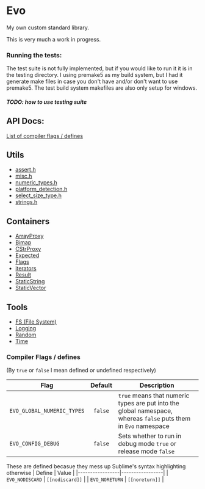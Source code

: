 # Evo
My own custom standard library.

This is very much a work in progress.


### Running the tests:
The test suite is not fully implemented, but if you would like to run it it is in the testing directory.
I using premake5 as my build system, but I had it generate make files in case you don't have and/or don't want to use premake5.
The test build system makefiles are also only setup for windows.

##### TODO: how to use testing suite


## API Docs:
[List of compiler flags / defines](#compiler-flags)

## Utils
- [assert.h](documentation/utils/asserts.md)
- [misc.h](documentation/utils/misc.md)
- [numeric_types.h](documentation/utils/numeric_types.md)
- [platform_detection.h](documentation/utils/platform_detection.md)
- [select_size_type.h](documentation/utils/select_size_type.md)
- [strings.h](documentation/utils/strings.md)

## Containers
- [ArrayProxy](documentation/containers/ArrayProxy.md)
- [Bimap](documentation/containers/Bimap.md)
- [CStrProxy](documentation/containers/CStrProxy.md)
- [Expected](documentation/containers/Expected.md)
- [Flags](documentation/containers/flags.md)
- [iterators](documentation/containers/iterators.md)
- [Result](documentation/containers/Result.md)
- [StaticString](documentation/containers/StaticString.md)
- [StaticVector](documentation/containers/StaticVector.md)

## Tools
- [FS (File System)](documentation/tools/fs.md)
- [Logging](documentation/tools/logging.md)
- [Random](documentation/tools/random.md)
- [Time](documentation/tools/time.md)




<a name="compiler-flags"></a>
### Compiler Flags / defines
(By `true` or `false` I mean defined or undefined respectively)

| Flag                       | Default | Description                                                                                                     |
|----------------------------|:-------:|-----------------------------------------------------------------------------------------------------------------|
| `EVO_GLOBAL_NUMERIC_TYPES` | `false` | `true` means that numeric types are put into the global namespace, whereas `false` puts them in `Evo` namespace |
| `EVO_CONFIG_DEBUG`         | `false` | Sets whether to run in debug mode `true` or release mode `false`                                                |


These are defined becasue they mess up Sublime's syntax highlighting otherwise
| Define          | Value           |
|-----------------|-----------------|
| `EVO_NODISCARD` | `[[nodiscard]]` |
| `EVO_NORETURN`  | `[[noreturn]]`  |
